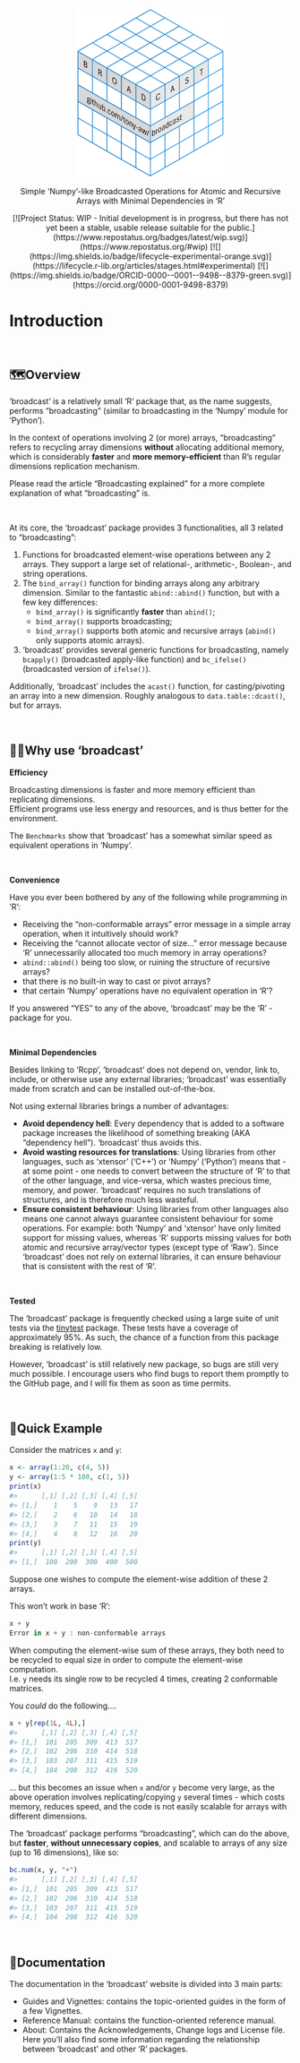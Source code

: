 
<p align="center">
<img src="man/figures/broadcast.png" height="300"/>
</p>
<p align="center">
Simple ‘Numpy’-like Broadcasted Operations for Atomic and Recursive
Arrays with Minimal Dependencies in ‘R’
</p>
<!-- badges: start -->
<p align="center">
[![Project Status: WIP - Initial development is in progress, but there
has not yet been a stable, usable release suitable for the
public.](https://www.repostatus.org/badges/latest/wip.svg)](https://www.repostatus.org/#wip)
[![](https://img.shields.io/badge/lifecycle-experimental-orange.svg)](https://lifecycle.r-lib.org/articles/stages.html#experimental)
[![](https://img.shields.io/badge/ORCID-0000--0001--9498--8379-green.svg)](https://orcid.org/0000-0001-9498-8379)
</p>
<!-- badges: end -->

# Introduction

 

## 🗺️Overview

‘broadcast’ is a relatively small ‘R’ package that, as the name
suggests, performs “broadcasting” (similar to broadcasting in the
‘Numpy’ module for ‘Python’).

In the context of operations involving 2 (or more) arrays,
“broadcasting” refers to recycling array dimensions **without**
allocating additional memory, which is considerably **faster** and
**more memory-efficient** than R’s regular dimensions replication
mechanism.

Please read the article “Broadcasting explained” for a more complete
explanation of what “broadcasting” is.

 

At its core, the ‘broadcast’ package provides 3 functionalities, all 3
related to “broadcasting”:

1.  Functions for broadcasted element-wise operations between any 2
    arrays. They support a large set of relational-, arithmetic-,
    Boolean-, and string operations.
2.  The `bind_array()` function for binding arrays along any arbitrary
    dimension. Similar to the fantastic `abind::abind()` function, but
    with a few key differences:
    - `bind_array()` is significantly **faster** than `abind()`;
    - `bind_array()` supports broadcasting;
    - `bind_array()` supports both atomic and recursive arrays
      (`abind()` only supports atomic arrays).
3.  ‘broadcast’ provides several generic functions for broadcasting,
    namely `bcapply()` (broadcasted apply-like function) and
    `bc_ifelse()` (broadcasted version of `ifelse()`).

Additionally, ‘broadcast’ includes the `acast()` function, for
casting/pivoting an array into a new dimension. Roughly analogous to
`data.table::dcast()`, but for arrays.

 

## 🤷🏽Why use ‘broadcast’

**Efficiency**

Broadcasting dimensions is faster and more memory efficient than
replicating dimensions.  
Efficient programs use less energy and resources, and is thus better for
the environment.  

The `Benchmarks` show that ‘broadcast’ has a somewhat similar speed as
equivalent operations in ‘Numpy’.

 

**Convenience**

Have you ever been bothered by any of the following while programming in
‘R’:

- Receiving the “non-conformable arrays” error message in a simple array
  operation, when it intuitively should work?
- Receiving the “cannot allocate vector of size…” error message because
  ‘R’ unnecessarily allocated too much memory in array operations?
- `abind::abind()` being too slow, or ruining the structure of recursive
  arrays?
- that there is no built-in way to cast or pivot arrays?
- that certain ‘Numpy’ operations have no equivalent operation in ‘R’?

If you answered “YES” to any of the above, ‘broadcast’ may be the ‘R’ -
package for you.

 

**Minimal Dependencies**

Besides linking to ‘Rcpp’, ‘broadcast’ does not depend on, vendor, link
to, include, or otherwise use any external libraries; ‘broadcast’ was
essentially made from scratch and can be installed out-of-the-box.

Not using external libraries brings a number of advantages:

- **Avoid dependency hell**: Every dependency that is added to a
  software package increases the likelihood of something breaking (AKA
  “dependency hell”). ‘broadcast’ thus avoids this.
- **Avoid wasting resources for translations**: Using libraries from
  other languages, such as ‘xtensor’ (‘C++’) or ‘Numpy’ (‘Python’) means
  that - at some point - one needs to convert between the structure of
  ‘R’ to that of the other language, and vice-versa, which wastes
  precious time, memory, and power. ‘broadcast’ requires no such
  translations of structures, and is therefore much less wasteful.
- **Ensure consistent behaviour**: Using libraries from other languages
  also means one cannot always guarantee consistent behaviour for some
  operations. For example: both ‘Numpy’ and ‘xtensor’ have only limited
  support for missing values, whereas ‘R’ supports missing values for
  both atomic and recursive array/vector types (except type of ‘Raw’).
  Since ‘broadcast’ does not rely on external libraries, it can ensure
  behaviour that is consistent with the rest of ‘R’.

 

**Tested**

The ‘broadcast’ package is frequently checked using a large suite of
unit tests via the [tinytest](https://github.com/markvanderloo/tinytest)
package. These tests have a coverage of approximately 95%. As such, the
chance of a function from this package breaking is relatively low.

However, ‘broadcast’ is still relatively new package, so bugs are still
very much possible. I encourage users who find bugs to report them
promptly to the GitHub page, and I will fix them as soon as time
permits.

 

## 🚀Quick Example

Consider the matrices `x` and `y`:

``` r
x <- array(1:20, c(4, 5))
y <- array(1:5 * 100, c(1, 5))
print(x)
#>      [,1] [,2] [,3] [,4] [,5]
#> [1,]    1    5    9   13   17
#> [2,]    2    6   10   14   18
#> [3,]    3    7   11   15   19
#> [4,]    4    8   12   16   20
print(y)
#>      [,1] [,2] [,3] [,4] [,5]
#> [1,]  100  200  300  400  500
```

Suppose one wishes to compute the element-wise addition of these 2
arrays.

This won’t work in base ‘R’:

``` r
x + y
Error in x + y : non-conformable arrays
```

When computing the element-wise sum of these arrays, they both need to
be recycled to equal size in order to compute the element-wise
computation.  
I.e. `y` needs its single row to be recycled 4 times, creating 2
conformable matrices.

You *could* do the following….

``` r
x + y[rep(1L, 4L),]
#>      [,1] [,2] [,3] [,4] [,5]
#> [1,]  101  205  309  413  517
#> [2,]  102  206  310  414  518
#> [3,]  103  207  311  415  519
#> [4,]  104  208  312  416  520
```

… but this becomes an issue when `x` and/or `y` become very large, as
the above operation involves replicating/copying `y` several times -
which costs memory, reduces speed, and the code is not easily scalable
for arrays with different dimensions.

The ‘broadcast’ package performs “broadcasting”, which can do the above,
but **faster**, **without unnecessary copies**, and scalable to arrays
of any size (up to 16 dimensions), like so:

``` r
bc.num(x, y, "+")
#>      [,1] [,2] [,3] [,4] [,5]
#> [1,]  101  205  309  413  517
#> [2,]  102  206  310  414  518
#> [3,]  103  207  311  415  519
#> [4,]  104  208  312  416  520
```

 

## 📖Documentation

The documentation in the ‘broadcast’ website is divided into 3 main
parts:

- Guides and Vignettes: contains the topic-oriented guides in the form
  of a few Vignettes.
- Reference Manual: contains the function-oriented reference manual.
- About: Contains the Acknowledgements, Change logs and License file.
  Here you’ll also find some information regarding the relationship
  between ‘broadcast’ and other ‘R’ packages.

   
